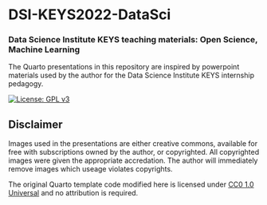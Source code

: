 # DSI-KEYS2022-DataSci
### Data Science Institute KEYS teaching materials: Open Science, Machine Learning

The Quarto presentations in this repository are inspired by powerpoint materials used by the author for the Data Science Institute KEYS internship pedagogy. 

[![License: GPL v3](https://img.shields.io/badge/License-GPLv3-blue.svg)](https://www.gnu.org/licenses/gpl-3.0)


## Disclaimer
Images used in the presentations are either creative commons, available for free with subscriptions owned by the author, or copyrighted. All copyrighted images were given the appropriate accredation. The author will immediately remove images which useage violates copyrights. 

The original Quarto template code modified here is licensed under [CC0 1.0 Universal](https://creativecommons.org/publicdomain/zero/1.0/) and no attribution is required. 
